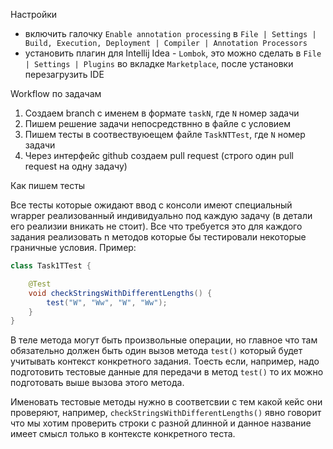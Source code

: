 Настройки

- включить галочку `Enable annotation processing` в `File | Settings | Build, Execution, Deployment | Compiler | Annotation Processors`
- установить плагин для Intellij Idea - `Lombok`, это можно сделать в `File | Settings | Plugins` во вкладке `Marketplace`, после установки перезагрузить IDE

Workflow по задачам

1. Создаем branch c именем в формате `taskN`, где `N` номер задачи
2. Пишем решение задачи непосредствнно в файле с условием
3. Пишем тесты в соотвествуюещем файле `TaskNTTest`, где `N` номер задачи
4. Через интерфейс github создаем pull request (строго один pull request на одну задачу)

Как пишем тесты

Все тесты которые ожидают ввод с консоли имеют специальный wrapper реализованный индивидуально под каждую задачу (в детали его реализии вникать не стоит). Все что требуется это для каждого задания реализовать n методов которые бы тестировали некоторые граничные условия. Пример:

```java
class Task1TTest {   

    @Test
    void checkStringsWithDifferentLengths() {
        test("W", "Ww", "W", "Ww"); 
    }
}
```

В теле метода могут быть произвольные операции, но главное что там обязательно должен быть один вызов метода `test()` который будет учитывать контекст конкретного задания. Тоесть если, например, надо подготовить тестовые данные для передачи в метод `test()` то их можно подготовать выше вызова этого метода.

Именовать тестовые методы нужно в соответсвии с тем какой кейс они проверяют, например, `checkStringsWithDifferentLengths()` явно говорит что мы хотим проверить строки с разной длинной и данное название имеет смысл только в контексте конкретного теста.